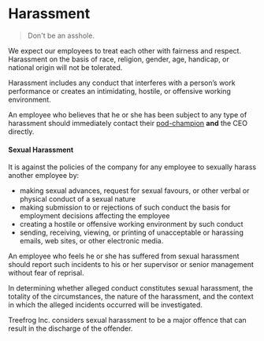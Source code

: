 # Harassment

> Don't be an asshole.

We expect our employees to treat each other with fairness and respect. Harassment on the basis of race, religion, gender, age, handicap, or national origin will not be tolerated.

Harassment includes any conduct that interferes with a person’s work performance or creates an intimidating, hostile, or offensive working environment.

An employee who believes that he or she has been subject to any type of harassment should immediately contact their [pod-champion](manual/pod-champion.md) **and** the CEO directly.

#### Sexual Harassment

It is against the policies of the company for any employee to sexually harass another employee by:

- making sexual advances, request for sexual favours, or other verbal or physical conduct of a sexual nature
- making submission to or rejections of such conduct the basis for employment decisions affecting the employee
- creating a hostile or offensive working environment by such conduct
- sending, receiving, viewing, or printing of unacceptable or harassing emails, web sites, or other electronic media.

An employee who feels he or she has suffered from sexual harassment should report such incidents to his or her supervisor or senior management without fear of reprisal.

In determining whether alleged conduct constitutes sexual harassment, the totality of the circumstances, the nature of the harassment, and the context in which the alleged incidents occurred will be investigated.

Treefrog Inc. considers sexual harassment to be a major offence that can result in the discharge of the offender.

